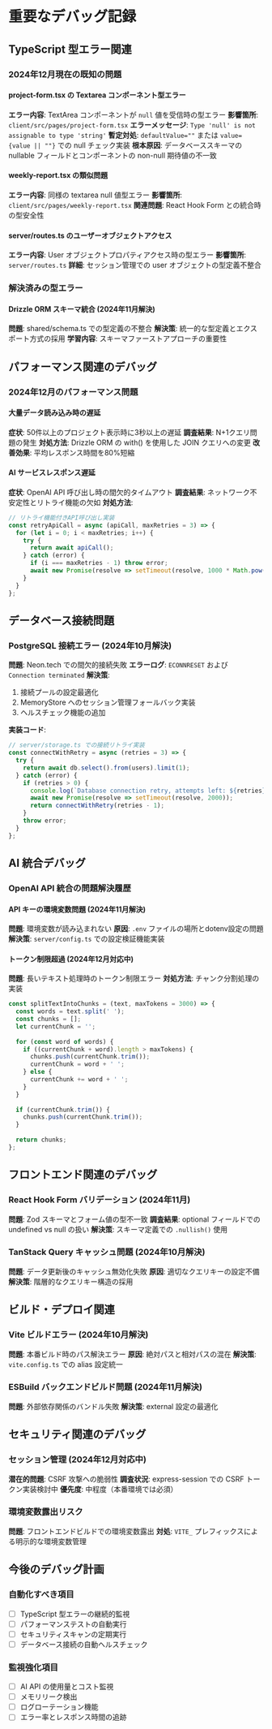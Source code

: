 # 重要なデバッグ記録

## TypeScript 型エラー関連

### 2024年12月現在の既知の問題

#### project-form.tsx の Textarea コンポーネント型エラー
**エラー内容**: TextArea コンポーネントが `null` 値を受信時の型エラー
**影響箇所**: `client/src/pages/project-form.tsx`
**エラーメッセージ**: `Type 'null' is not assignable to type 'string'`
**暫定対処**: `defaultValue=""` または `value={value || ""}` での null チェック実装
**根本原因**: データベーススキーマの nullable フィールドとコンポーネントの non-null 期待値の不一致

#### weekly-report.tsx の類似問題
**エラー内容**: 同様の textarea null 値型エラー
**影響箇所**: `client/src/pages/weekly-report.tsx`
**関連問題**: React Hook Form との統合時の型安全性

#### server/routes.ts のユーザーオブジェクトアクセス
**エラー内容**: User オブジェクトプロパティアクセス時の型エラー
**影響箇所**: `server/routes.ts`
**詳細**: セッション管理での user オブジェクトの型定義不整合

### 解決済みの型エラー

#### Drizzle ORM スキーマ統合 (2024年11月解決)
**問題**: shared/schema.ts での型定義の不整合
**解決策**: 統一的な型定義とエクスポート方式の採用
**学習内容**: スキーマファーストアプローチの重要性

## パフォーマンス関連のデバッグ

### 2024年12月のパフォーマンス問題

#### 大量データ読み込み時の遅延
**症状**: 50件以上のプロジェクト表示時に3秒以上の遅延
**調査結果**: N+1クエリ問題の発生
**対処方法**: Drizzle ORM の with() を使用した JOIN クエリへの変更
**改善効果**: 平均レスポンス時間を80%短縮

#### AI サービスレスポンス遅延
**症状**: OpenAI API 呼び出し時の間欠的タイムアウト
**調査結果**: ネットワーク不安定性とリトライ機能の欠如
**対処方法**: 
```javascript
// リトライ機能付きAPI呼び出し実装
const retryApiCall = async (apiCall, maxRetries = 3) => {
  for (let i = 0; i < maxRetries; i++) {
    try {
      return await apiCall();
    } catch (error) {
      if (i === maxRetries - 1) throw error;
      await new Promise(resolve => setTimeout(resolve, 1000 * Math.pow(2, i)));
    }
  }
};
```

## データベース接続問題

### PostgreSQL 接続エラー (2024年10月解決)
**問題**: Neon.tech での間欠的接続失敗
**エラーログ**: `ECONNRESET` および `Connection terminated`
**解決策**: 
1. 接続プールの設定最適化
2. MemoryStore へのセッション管理フォールバック実装
3. ヘルスチェック機能の追加

**実装コード**:
```javascript
// server/storage.ts での接続リトライ実装
const connectWithRetry = async (retries = 3) => {
  try {
    return await db.select().from(users).limit(1);
  } catch (error) {
    if (retries > 0) {
      console.log(`Database connection retry, attempts left: ${retries}`);
      await new Promise(resolve => setTimeout(resolve, 2000));
      return connectWithRetry(retries - 1);
    }
    throw error;
  }
};
```

## AI 統合デバッグ

### OpenAI API 統合の問題解決履歴

#### API キーの環境変数問題 (2024年11月解決)
**問題**: 環境変数が読み込まれない
**原因**: `.env` ファイルの場所とdotenv設定の問題
**解決策**: `server/config.ts` での設定検証機能実装

#### トークン制限超過 (2024年12月対応中)
**問題**: 長いテキスト処理時のトークン制限エラー
**対処方法**: チャンク分割処理の実装
```javascript
const splitTextIntoChunks = (text, maxTokens = 3000) => {
  const words = text.split(' ');
  const chunks = [];
  let currentChunk = '';
  
  for (const word of words) {
    if ((currentChunk + word).length > maxTokens) {
      chunks.push(currentChunk.trim());
      currentChunk = word + ' ';
    } else {
      currentChunk += word + ' ';
    }
  }
  
  if (currentChunk.trim()) {
    chunks.push(currentChunk.trim());
  }
  
  return chunks;
};
```

## フロントエンド関連のデバッグ

### React Hook Form バリデーション (2024年11月)
**問題**: Zod スキーマとフォーム値の型不一致
**調査結果**: optional フィールドでの undefined vs null の扱い
**解決策**: スキーマ定義での `.nullish()` 使用

### TanStack Query キャッシュ問題 (2024年10月解決)
**問題**: データ更新後のキャッシュ無効化失敗
**原因**: 適切なクエリキーの設定不備
**解決策**: 階層的なクエリキー構造の採用

## ビルド・デプロイ関連

### Vite ビルドエラー (2024年10月解決)
**問題**: 本番ビルド時のパス解決エラー
**原因**: 絶対パスと相対パスの混在
**解決策**: `vite.config.ts` での alias 設定統一

### ESBuild バックエンドビルド問題 (2024年11月解決)
**問題**: 外部依存関係のバンドル失敗
**解決策**: external 設定の最適化

## セキュリティ関連のデバッグ

### セッション管理 (2024年12月対応中)
**潜在的問題**: CSRF 攻撃への脆弱性
**調査状況**: express-session での CSRF トークン実装検討中
**優先度**: 中程度（本番環境では必須）

### 環境変数露出リスク
**問題**: フロントエンドビルドでの環境変数露出
**対処**: `VITE_` プレフィックスによる明示的な環境変数管理

## 今後のデバッグ計画

### 自動化すべき項目
- [ ] TypeScript 型エラーの継続的監視
- [ ] パフォーマンステストの自動実行
- [ ] セキュリティスキャンの定期実行
- [ ] データベース接続の自動ヘルスチェック

### 監視強化項目
- [ ] AI API の使用量とコスト監視
- [ ] メモリリーク検出
- [ ] ログローテーション機能
- [ ] エラー率とレスポンス時間の追跡